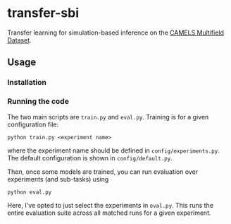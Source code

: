 # transfer-sbi

Transfer learning for simulation-based inference on the [CAMELS Multifield Dataset](https://camels-multifield-dataset.readthedocs.io/en/latest/index.html). 

## Usage

### Installation

### Running the code

The two main scripts are `train.py` and `eval.py`. Training is for a given configuration file:

```
python train.py <experiment name>
```

where the experiment name should be defined in `config/experiments.py`. The default configuration is shown in `config/default.py`. 

Then, once some models are trained, you can run evaluation over experiments (and sub-tasks) using

```
python eval.py
```

Here, I've opted to just select the experiments in `eval.py`. This runs the entire evaluation suite across all matched runs for a given experiment. 